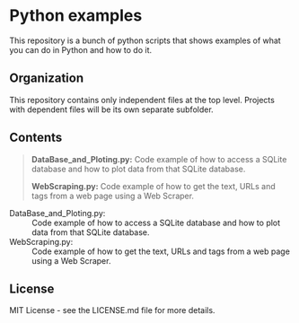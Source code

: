 # Python examples
  This repository is a bunch of python scripts that shows examples of what you can do in Python and how to do it.

## Organization
  This repository contains only independent files at the top level. 
  Projects with dependent files will be its own separate subfolder.
  
## Contents
> **DataBase_and_Ploting.py:**
> Code example of how to access a SQLite database and how to plot data from that SQLite database.
>
> **WebScraping.py:**
> Code example of how to get the text, URLs and tags from a web page using a Web Scraper.

<dl>
  <dt> DataBase_and_Ploting.py:</dt>
    <dd>  Code example of how to access a SQLite database and how to plot data from that SQLite database.</dd>

  <dt>  WebScraping.py:</dt>
    <dd>  Code example of how to get the text, URLs and tags from a web page using a Web Scraper.<dd>
</dl>

## License
  MIT License - see the LICENSE.md file for more details.
